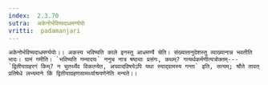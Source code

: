 ```yaml
---
index:  2.3.70
sutra:  अकेनोर्भविष्यदाधमर्ण्ययोः
vritti:  padamanjari
---
```


	अकेनोर्भविष्यदाधमर्ण्ययोः।। अकस्य भविष्यति काले इनस्तु आधमर्ण्ये चेति। संख्यातानुदेशस्तु व्याख्यानान्न भवतीति भादः। ग्रामं गमीति। `भविष्यति गम्यादयः` ननुच नात्र षष्ठ्याः प्रसंगः, कथम्? गत्यर्थकर्मणीत्यत्रोक्तम्---`द्वितीयाग्रहरगं किम्? न चुतर्थ्येव विकल्प्येत, अपवादविषयेऽपि यथा स्याद्ग्रामस्य गन्ता` इति, सत्यम्; श्रौते तावत् प्रतिषेधे लभ्यमाने किं द्वितीयाग्रहणसामर्थ्याश्रयणेनेति मन्यते।।
